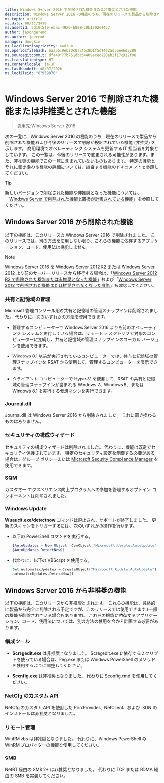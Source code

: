 ```yaml
---
title: Windows Server 2016 で削除された機能または非推奨とされた機能
description: Windows Server 2016 の機能のうち、現在のリリースで製品から削除された機能および今後のリリースで削除が検討されている機能 (非推奨の機能) の一覧。 商用環境でオペレーティング システムを更新する IT 担当者を対象としています。
ms.topic: article
ms.date: 08/22/2019
ms.assetid: 5d10c5f9-ebac-49a0-b808-c0b1702e0437
author: jasongerend
ms.author: jgerend
manager: dougkim
ms.localizationpriority: medium
ms.openlocfilehash: baa5b19eb20c0ac46c8b1f5d94e2ad56ee6d3288
ms.sourcegitcommit: dfa48f77b751dbc34409aced628eb2f17c912f08
ms.translationtype: HT
ms.contentlocale: ja-JP
ms.lasthandoff: 08/07/2020
ms.locfileid: "87959870"
---
```

# <a name="features-removed-or-deprecated-in--windows-server-2016"></a>Windows Server 2016 で削除された機能または非推奨とされた機能

>適用先:Windows Server 2016

次の一覧に、Windows Server 2016 の機能のうち、現在のリリースで製品から削除された機能および今後のリリースで削除が検討されている機能 (非推奨) を示します。 商用環境でオペレーティング システムを更新する IT 担当者を対象としています。 この一覧は、今後のリリースで変更される可能性があります。また、非推奨の機能でこの一覧に含まれていないものもあります。 特定の機能とそれに置き換わる機能の詳細については、該当する機能のドキュメントを参照してください。

> [!TIP]
> 新しいバージョンで削除された機能や非推奨となった機能については、「[Windows Server で削除された機能と置換が計画されている機能](../get-started-19/removed-features.md)」を参照してください。

## <a name="features-removed-from-windows-server-2016"></a>Windows Server 2016 から削除された機能

以下の機能は、このリリースの Windows Server 2016 で削除されました。 このリリースでは、別の方法を使用しない限り、これらの機能に依存するアプリケーション、コード、使用法は機能しません。

> [!NOTE]
> Windows Server 2016 を Windows Server 2012 R2 または Windows Server 2012 より前のサーバー リリースから移行する場合は、「[Windows Server 2012 R2 で削除された機能または非推奨となった機能](/previous-versions/windows/it-pro/windows-server-2012-R2-and-2012/dn303411(v=ws.11))」および「[Windows Server 2012 で削除された機能または推奨されなくなった機能](/previous-versions/windows/it-pro/windows-server-2012-R2-and-2012/hh831568(v=ws.11))」も確認してください。

### <a name="share-and-storage-management"></a>共有と記憶域の管理

Microsoft 管理コンソール用の共有と記憶域の管理スナップインは削除されました。 代わりに、次のいずれかの方法を使用できます。

-   管理するコンピューターで Windows Server 2016 よりも前のオペレーティング システムを実行している場合は、リモート デスクトップで対象のコンピューターに接続し、共有と記憶域の管理スナップインのローカル バージョンを使用できます。

-   Windows 8.1 以前が実行されているコンピューターでは、共有と記憶域の管理スナップインを RSAT から使用して、管理するコンピューターを表示できます。

-   クライアント コンピューターで Hyper-V を使用して、RSAT の共有と記憶域の管理スナップインが含まれる Windows 7、Windows 8、または Windows 8.1 を実行する仮想マシンを実行できます。

### <a name="journaldll"></a>Journal.dll

Journal.dll は Windows Server 2016 から削除されました。 これに置き換わるものはありません。

### <a name="security-configuration-wizard"></a>セキュリティの構成ウィザード

セキュリティの構成ウィザードは削除されました。 代わりに、機能は既定でセキュリティ保護されています。 特定のセキュリティ設定を制御する必要がある場合は、グループ ポリシーまたは [Microsoft Security Compliance Manager](/previous-versions/tn-archive/cc936627(v=technet.10)) を使用できます。

### <a name="sqm"></a>SQM

カスタマー エクスペリエンス向上プログラムへの参加を管理するオプトイン コンポーネントは削除されました。

### <a name="windows-update"></a>Windows Update

**Wuauclt.exe/detectnow** コマンドは廃止され、サポートが終了しました。 更新のスキャンをトリガーするには、次のいずれかの操作を行います。

- 以下の PowerShell コマンドを実行する。
    ````powershell
    $AutoUpdates = New-Object -ComObject "Microsoft.Update.AutoUpdate"
    $AutoUpdates.DetectNow()
    ````

- 代わりに、以下の VBScript を使用する。
    ````vb
    Set automaticUpdates = CreateObject("Microsoft.Update.AutoUpdate")
    automaticUpdates.DetectNow()
    ````

## <a name="features-deprecated-starting-with-windows-server-2016"></a>Windows Server 2016 から非推奨の機能

以下の機能は、このリリースから非推奨とされます。 これらの機能は、最終的に製品から完全に削除される予定ですが、このリリースでは使用できます (一部の機能が削除されている場合もあります)。 これらの機能に依存するアプリケーション、コード、使用法については、別の方法の使用を今から計画する必要があります。

### <a name="configuration-tools"></a>構成ツール

-   **Scregedit.exe** は非推奨となりました。 Scregedit.exe に依存するスクリプトを使っている場合は、Reg.exe または Windows PowerShell のメソッドを使用するように調整してください。

-   **Sconfig.exe** は非推奨となりました。 代わりに [Sconfig.cmd](./sconfig-on-ws2016.md) を使用してください。

### <a name="netcfg-custom-apis"></a>NetCfg のカスタム API

NetCfg のカスタム API を使用した PrintProvider、NetClient、および ISDN のインストールは非推奨となりました。

### <a name="remote-management"></a>リモート管理

WinRM.vbs は非推奨となりました。 代わりに、Windows PowerShell の WinRM プロバイダーの機能を使用してください。

### <a name="smb"></a>SMB

NetBT 経由の SMB 2+ は非推奨となりました。 代わりに TCP または RDMA 経由の SMB を実装してください。
